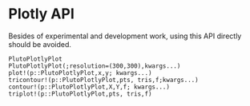 # Plotly API
Besides of experimental and development work, using this API directly  should be avoided.

```@docs
PlutoPlotlyPlot
PlutoPlotlyPlot(;resolution=(300,300),kwargs...)
plot!(p::PlutoPlotlyPlot,x,y; kwargs...)
tricontour!(p::PlutoPlotlyPlot,pts, tris,f;kwargs...)
contour!(p::PlutoPlotlyPlot,X,Y,f; kwargs...)
triplot!(p::PlutoPlotlyPlot,pts, tris,f)
```
